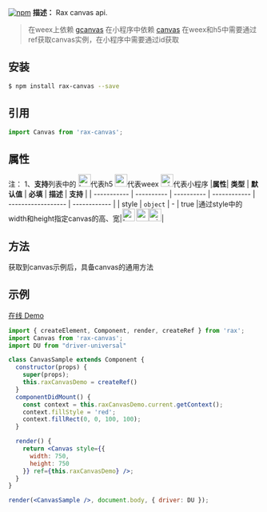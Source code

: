 [![npm](https://img.shields.io/npm/v/rax-canvas.svg)](https://www.npmjs.com/package/rax-canvas)
**描述：**
Rax canvas api.

> 在weex上依赖 [gcanvas](https://github.com/weex-plugins/weex-plugin-gcanvas)
> 在小程序中依赖 [canvas](https://docs.alipay.com/mini/component/canvas)
> 在weex和h5中需要通过ref获取canvas实例，在小程序中需要通过id获取

## 安装

```bash
$ npm install rax-canvas --save
```

## 引用

```jsx
import Canvas from 'rax-canvas';
```
## 属性
注：
1、**支持**列表中的 <img alt="browser" src="https://gw.alicdn.com/tfs/TB1uYFobGSs3KVjSZPiXXcsiVXa-200-200.svg" width="25px" height="25px" />代表h5 <img alt="weex" src="https://gw.alicdn.com/tfs/TB1jM0ebMaH3KVjSZFjXXcFWpXa-200-200.svg" width="25px" height="25px" />代表weex  <img alt="miniApp" src="https://gw.alicdn.com/tfs/TB1bBpmbRCw3KVjSZFuXXcAOpXa-200-200.svg" width="25px" height="25px" />代表小程序
|**属性**| **类型** | **默认值** | **必填** | **描述**           | **支持** |
| ----------- | ---------- | ---------- | ------------ | ------------------ | ------------ |
| style | `object` |  -  | true |通过style中的width和height指定canvas的高、宽|<img alt="browser" src="https://gw.alicdn.com/tfs/TB1uYFobGSs3KVjSZPiXXcsiVXa-200-200.svg" width="25px" height="25px" /> <img alt="weex" src="https://gw.alicdn.com/tfs/TB1jM0ebMaH3KVjSZFjXXcFWpXa-200-200.svg" width="25px" height="25px" /><img alt="miniApp" src="https://gw.alicdn.com/tfs/TB1bBpmbRCw3KVjSZFuXXcAOpXa-200-200.svg" width="25px" height="25px" />|
## 方法
获取到canvas示例后，具备canvas的通用方法
## 示例
[在线 Demo](https://jsplayground.taobao.org/raxplayground/ad464789-0503-4c6d-9e3c-4b9794b74809)
```jsx
import { createElement, Component, render, createRef } from 'rax';
import Canvas from 'rax-canvas';
import DU from "driver-universal"

class CanvasSample extends Component {
  constructor(props) {
    super(props);
    this.raxCanvasDemo = createRef()
  }
  componentDidMount() {
    const context = this.raxCanvasDemo.current.getContext();
    context.fillStyle = 'red';
    context.fillRect(0, 0, 100, 100);
  }

  render() {
    return <Canvas style={{
      width: 750,
      height: 750
    }} ref={this.raxCanvasDemo} />;
  }
}

render(<CanvasSample />, document.body, { driver: DU });
```


